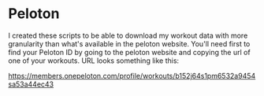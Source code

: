 # Peloton

I created these scripts to be able to download my workout data with more granularity than what's available in the peloton website. You'll need first to find your Peloton ID by going to the peloton website and copying the url of one of your workouts. URL looks something like this:

https://members.onepeloton.com/profile/workouts/b152j64s1pm6532a9454sa53a44ec43
